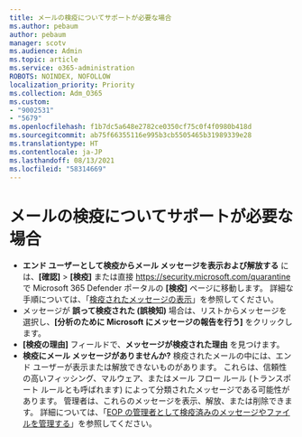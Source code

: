 ```yaml
---
title: メールの検疫についてサポートが必要な場合
ms.author: pebaum
author: pebaum
manager: scotv
ms.audience: Admin
ms.topic: article
ms.service: o365-administration
ROBOTS: NOINDEX, NOFOLLOW
localization_priority: Priority
ms.collection: Adm_O365
ms.custom:
- "9002531"
- "5679"
ms.openlocfilehash: f1b7dc5a648e2782ce0350cf75c0f4f0980b418d
ms.sourcegitcommit: ab75f66355116e995b3cb5505465b31989339e28
ms.translationtype: HT
ms.contentlocale: ja-JP
ms.lasthandoff: 08/13/2021
ms.locfileid: "58314669"
---
```

# <a name="need-help-with-email-quarantine"></a>メールの検疫についてサポートが必要な場合

- **エンド ユーザーとして検疫からメール メッセージを表示および解放する** には、**[確認]** \> **[検疫]** または直接 <https://security.microsoft.com/quarantine> で Microsoft 365 Defender ポータルの **[検疫]** ページに移動します。 詳細な手順については、「[検疫されたメッセージの表示](https://docs.microsoft.com/microsoft-365/security/office-365-security/find-and-release-quarantined-messages-as-a-user#view-your-quarantined-messages)」を参照してください。
- メッセージが **誤って検疫された (誤検知)** 場合は、リストからメッセージを選択し、**[分析のために Microsoft にメッセージの報告を行う]** をクリックします。
- **[検疫の理由]** フィールドで、**メッセージが検疫された理由** を見つけます。
- **検疫にメール メッセージがありませんか?** 検疫されたメールの中には、エンド ユーザーが表示または解放できないものがあります。 これらは、信頼性の高いフィッシング、マルウェア、またはメール フロー ルール (トランスポート ルールとも呼ばれます) によって分類されたメッセージである可能性があります。 管理者は、これらのメッセージを表示、解放、または削除できます。 詳細については、「[EOP の管理者として検疫済みのメッセージやファイルを管理する](https://docs.microsoft.com/microsoft-365/security/office-365-security/manage-quarantined-messages-and-files)」を参照してください。
